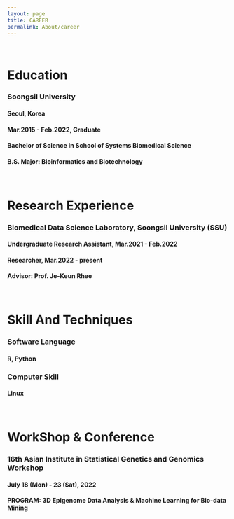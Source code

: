 ```yaml
---
layout: page
title: CAREER
permalink: About/career
---
```



<br/>

# Education
### Soongsil University
#### Seoul, Korea
#### Mar.2015 - Feb.2022, Graduate
#### Bachelor of Science in School of Systems Biomedical Science
#### B.S. Major: Bioinformatics and Biotechnology

<br/>

# Research Experience

###  Biomedical Data Science Laboratory, Soongsil University (SSU)
#### Undergraduate Research Assistant, Mar.2021 - Feb.2022
#### Researcher, Mar.2022 - present
#### Advisor: Prof. Je-Keun Rhee

<br/>

# Skill And Techniques
###  Software Language
####  R, Python
### Computer Skill
#### Linux

<br/>

# WorkShop & Conference

### 16th Asian Institute in Statistical Genetics and Genomics Workshop
#### July 18 (Mon) - 23 (Sat), 2022
#### PROGRAM: 3D Epigenome Data Analysis & Machine Learning for Bio-data Mining

<br/>


